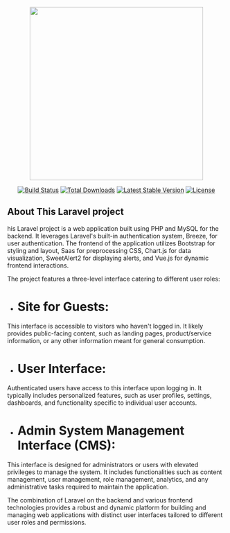 <p align="center"><a href="https://laravel.com" target="_blank"><img src="https://raw.githubusercontent.com/laravel/art/master/logo-lockup/5%20SVG/2%20CMYK/1%20Full%20Color/laravel-logolockup-cmyk-red.svg" width="400"></a></p>

<p align="center">
<a href="https://travis-ci.org/laravel/framework"><img src="https://travis-ci.org/laravel/framework.svg" alt="Build Status"></a>
<a href="https://packagist.org/packages/laravel/framework"><img src="https://img.shields.io/packagist/dt/laravel/framework" alt="Total Downloads"></a>
<a href="https://packagist.org/packages/laravel/framework"><img src="https://img.shields.io/packagist/v/laravel/framework" alt="Latest Stable Version"></a>
<a href="https://packagist.org/packages/laravel/framework"><img src="https://img.shields.io/packagist/l/laravel/framework" alt="License"></a>
</p>

## About This Laravel project
his Laravel project is a web application built using PHP and MySQL for the backend. It leverages Laravel's built-in authentication system, Breeze, for user authentication. The frontend of the application utilizes Bootstrap for styling and layout, Saas for preprocessing CSS, Chart.js for data visualization, SweetAlert2 for displaying alerts, and Vue.js for dynamic frontend interactions.

The project features a three-level interface catering to different user roles:

- # Site for Guests:
 This interface is accessible to visitors who haven't logged in. It likely provides public-facing content, such as landing pages, product/service information, or any other information meant for general consumption.

- # User Interface: 
Authenticated users have access to this interface upon logging in. It typically includes personalized features, such as user profiles, settings, dashboards, and functionality specific to individual user accounts.

- # Admin System Management Interface (CMS): 
This interface is designed for administrators or users with elevated privileges to manage the system. It includes functionalities such as content management, user management, role management, analytics, and any administrative tasks required to maintain the application.

The combination of Laravel on the backend and various frontend technologies provides a robust and dynamic platform for building and managing web applications with distinct user interfaces tailored to different user roles and permissions.
